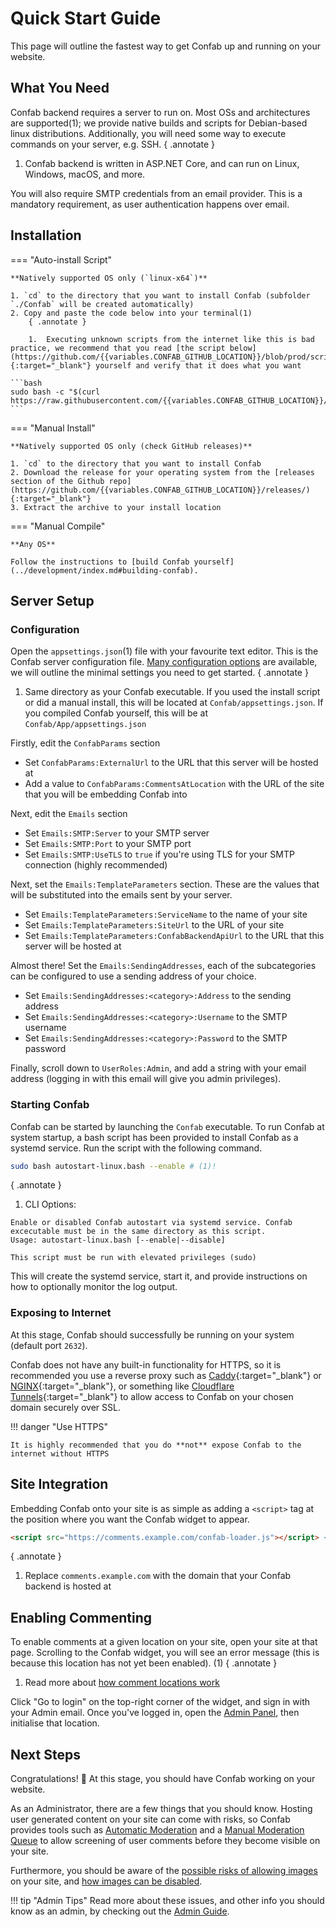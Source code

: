 # Quick Start Guide

This page will outline the fastest way to get Confab up and running on your website.

## What You Need

Confab backend requires a server to run on. Most OSs and architectures are supported(1); we provide native builds and scripts for Debian-based linux distributions. Additionally, you will need some way to execute commands on your server, e.g. SSH.
{ .annotate }

1.  Confab backend is written in ASP.NET Core, and can run on Linux, Windows, macOS, and more.

You will also require SMTP credentials from an email provider. This is a mandatory requirement, as user authentication happens over email.

## Installation

=== "Auto-install Script"

    **Natively supported OS only (`linux-x64`)**

    1. `cd` to the directory that you want to install Confab (subfolder `./Confab` will be created automatically)
    2. Copy and paste the code below into your terminal(1)
        { .annotate }

        1.  Executing unknown scripts from the internet like this is bad practice, we recommend that you read [the script below](https://github.com/{{variables.CONFAB_GITHUB_LOCATION}}/blob/prod/scripts/autoinstall.sh){:target="_blank"} yourself and verify that it does what you want

    ```bash
    sudo bash -c "$(curl https://raw.githubusercontent.com/{{variables.CONFAB_GITHUB_LOCATION}}/prod/scripts/autoinstall.sh)"
    ``` 
=== "Manual Install"

    **Natively supported OS only (check GitHub releases)**

    1. `cd` to the directory that you want to install Confab
    2. Download the release for your operating system from the [releases section of the Github repo](https://github.com/{{variables.CONFAB_GITHUB_LOCATION}}/releases/){:target="_blank"}
    3. Extract the archive to your install location
=== "Manual Compile"

    **Any OS**

    Follow the instructions to [build Confab yourself](../development/index.md#building-confab).


## Server Setup

### Configuration

Open the `appsettings.json`(1) file with your favourite text editor. This is the Confab server configuration file. [Many configuration options](../config/index.md) are available, we will outline the minimal settings you need to get started.
{ .annotate }

1. Same directory as your Confab executable. If you used the install script or did a manual install, this will be located at `Confab/appsettings.json`. If you compiled Confab yourself, this will be at `Confab/App/appsettings.json` 

Firstly, edit the `ConfabParams` section

- Set `ConfabParams:ExternalUrl` to the URL that this server will be hosted at
- Add a value to `ConfabParams:CommentsAtLocation` with the URL of the site that you will be embedding Confab into

Next, edit the `Emails` section

- Set `Emails:SMTP:Server` to your SMTP server
- Set `Emails:SMTP:Port` to your SMTP port
- Set `Emails:SMTP:UseTLS` to `true` if you're using TLS for your SMTP connection (highly recommended)

Next, set the `Emails:TemplateParameters` section. These are the values that will be substituted into the emails sent by your server.

- Set `Emails:TemplateParameters:ServiceName` to the name of your site
- Set `Emails:TemplateParameters:SiteUrl` to the URL of your site 
- Set `Emails:TemplateParameters:ConfabBackendApiUrl` to the URL that this server will be hosted at

Almost there! Set the `Emails:SendingAddresses`, each of the subcategories can be configured to use a sending address of your choice.

- Set `Emails:SendingAddresses:<category>:Address` to the sending address
- Set `Emails:SendingAddresses:<category>:Username` to the SMTP username
- Set `Emails:SendingAddresses:<category>:Password` to the SMTP password

Finally, scroll down to `UserRoles:Admin`, and add a string with your email address (logging in with this email will give you admin privileges).

### Starting Confab

Confab can be started by launching the `Confab` executable. To run Confab at system startup, a bash script has been provided to install Confab as a systemd service. Run the script with the following command.


```bash
sudo bash autostart-linux.bash --enable # (1)!
```
{ .annotate }

1.  CLI Options:
```
Enable or disabled Confab autostart via systemd service. Confab excecutable must be in the same directory as this script.
Usage: autostart-linux.bash [--enable|--disable]

This script must be run with elevated privileges (sudo)
```

This will create the systemd service, start it, and provide instructions on how to optionally monitor the log output.

### Exposing to Internet

At this stage, Confab should successfully be running on your system (default port `2632`). 

Confab does not have any built-in functionality for HTTPS, so it is recommended you use a reverse proxy such as [Caddy](https://caddyserver.com/docs/quick-starts/reverse-proxy){:target="_blank"} or [NGINX](https://docs.nginx.com/nginx/admin-guide/web-server/reverse-proxy/){:target="_blank"}, or something like [Cloudflare Tunnels](https://developers.cloudflare.com/cloudflare-one/connections/connect-networks/get-started/create-local-tunnel/){:target="_blank"} to allow access to Confab on your chosen domain securely over SSL.

!!! danger "Use HTTPS"

    It is highly recommended that you do **not** expose Confab to the internet without HTTPS

## Site Integration

Embedding Confab onto your site is as simple as adding a `<script>` tag at the position where you want the Confab widget to appear.

```html
<script src="https://comments.example.com/confab-loader.js"></script> <!-- (1)! -->
```
{ .annotate }

1. Replace `comments.example.com` with the domain that your Confab backend is hosted at

## Enabling Commenting

To enable comments at a given location on your site, open your site at that page. Scrolling to the Confab widget, you will see an error message (this is because this location has not yet been enabled). (1)
{ .annotate }

1. Read more about [how comment locations work](../core-functionality/location/index.md)

Click "Go to login" on the top-right corner of the widget, and sign in with your Admin email. Once you've logged in, open the [Admin Panel](../core-functionality/admin-panel/index.md#commenting-settings), then initialise that location.

## Next Steps

Congratulations! 🎉 At this stage, you should have Confab working on your website. 

As an Administrator, there are a few things that you should know. Hosting user generated content on your site can come with risks, so Confab provides tools such as [Automatic Moderation](../core-functionality/auto-moderation/index.md) and a [Manual Moderation Queue](../core-functionality/manual-moderation/index.md) to allow screening of user comments before they become visible on your site. 

Furthermore, you should be aware of the [possible risks of allowing images](../admin-guide/content-risks/index.md#images) on your site, and [how images can be disabled](../admin-guide/content-risks/index.md#blocking-images).

!!! tip "Admin Tips"
    Read more about these issues, and other info you should know as an admin, by checking out the [Admin Guide](../admin-guide/index.md).

